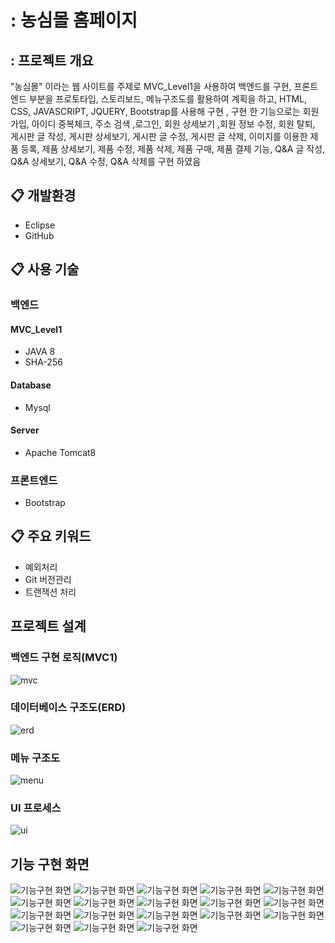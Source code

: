 # : 농심몰 홈페이지

## : 프로젝트 개요
"농심몰" 이라는 웹 사이트를 주제로 MVC_Level1을 사용하여 백엔드를 구현, 프론트엔드 부분을 프로토타입, 스토리보드, 메뉴구조도를 활용하여 계획을 하고, HTML, CSS, JAVASCRIPT, JQUERY, Bootstrap를 사용해 구현 , 구현 한 기능으로는 회원가입, 아이디 중복체크, 주소 검색 ,로그인, 회원 상세보기 ,회원 정보 수정, 회원 탈퇴, 게시판 글 작성, 게시판 상세보기, 게시판 글 수정, 게시판 글 삭제, 이미지를 이용한 제품 등록, 제품 상세보기, 제품 수정, 제품 삭제, 제품 구매, 제품 결제 기능, Q&A 글 작성, Q&A 상세보기, Q&A 수정, Q&A 삭제를 구현 하였음

## :clipboard: 개발환경
* Eclipse
* GitHub

## :clipboard: 사용 기술
### 백엔드
#### MVC_Level1
* JAVA 8
* SHA-256


#### Database
* Mysql

#### Server
* Apache Tomcat8


### 프론트엔드
* Bootstrap

## :clipboard: 주요 키워드
* 예외처리
* Git 버전관리
* 트랜잭션 처리

## 프로젝트 설계

### 백엔드 구현 로직(MVC1)
![mvc](./file/mvc1.png "mvc1")

### 데이터베이스 구조도(ERD)
![erd](./file/DBerd.png "erd")

### 메뉴 구조도
![menu](./file/menu.png "menu")

### UI 프로세스
![ui](./file/UI.png "ui")

## 기능 구현 화면
![기능구현 화면](./file/view/1.png "view")
![기능구현 화면](./file/view/2.png "view")
![기능구현 화면](./file/view/3.png "view")
![기능구현 화면](./file/view/4.png "view")
![기능구현 화면](./file/view/5.png "view")
![기능구현 화면](./file/view/6.png "view")
![기능구현 화면](./file/view/7.png "view")
![기능구현 화면](./file/view/8.png "view")
![기능구현 화면](./file/view/9.png "view")
![기능구현 화면](./file/view/10.png "view")
![기능구현 화면](./file/view/11.png "view")
![기능구현 화면](./file/view/12.png "view")
![기능구현 화면](./file/view/13.png "view")
![기능구현 화면](./file/view/14.png "view")
![기능구현 화면](./file/view/15.png "view")
![기능구현 화면](./file/view/16.png "view")
![기능구현 화면](./file/view/17.png "view")
![기능구현 화면](./file/view/18.png "view")